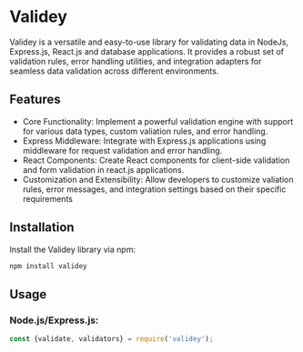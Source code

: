 # Validey
Validey is a versatile and easy-to-use library for validating data in NodeJs, Express.js, React.js and database applications. It provides a robust set of validation rules, error handling utilities, and integration adapters for seamless data validation across different environments.

## Features
* Core Functionality: Implement a powerful validation engine with support for various data types, custom valiation rules, and error handling.
* Express Middleware: Integrate with Express.js applications using middleware for request validation and error handling.
* React Components: Create React components for client-side validation and form validation in react.js applications.
* Customization and Extensibility: Allow developers to customize valiation rules, error messages, and integration settings based on their specific requirements

## Installation
Install the Validey library via npm:
```bash
npm install validey
```
## Usage

### Node.js/Express.js:

```javascript
const {validate, validators} = require('validey');
```